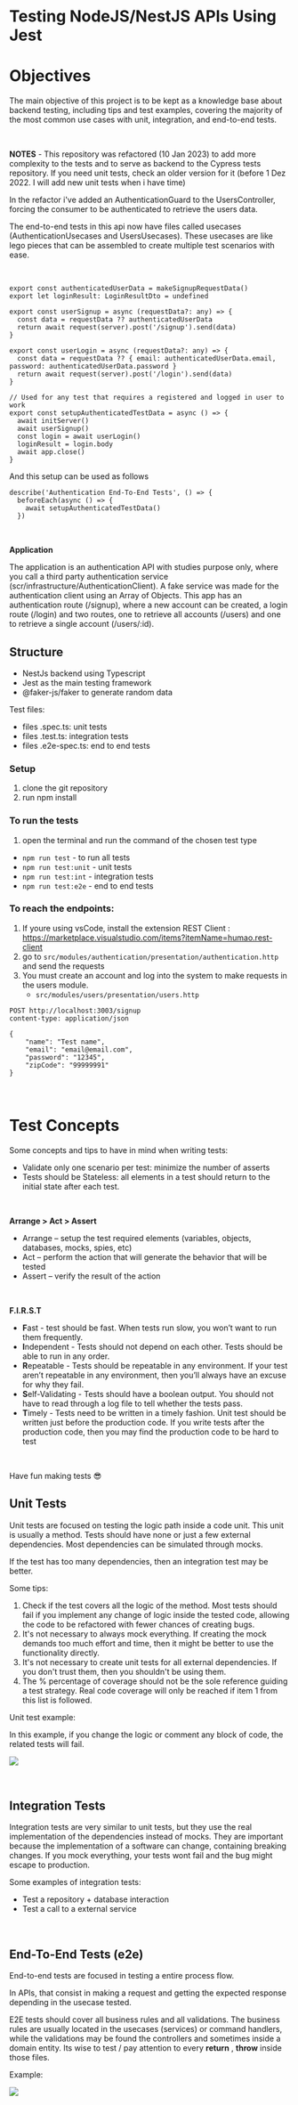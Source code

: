 # Testing NodeJS/NestJS APIs Using Jest

# Objectives

The main objective of this project is to be kept as a knowledge base about backend testing, including tips and test examples, covering the majority of the most common use cases with unit, integration, and end-to-end tests.

<br>

**NOTES** - This repository was refactored (10 Jan 2023) to add more complexity to the tests and to serve as backend to the Cypress tests repository. If you need unit tests, check an older version for it (before 1 Dez 2022. I will add new unit tests when i have time)

In the refactor i've added an AuthenticationGuard to the UsersController, forcing the consumer to be authenticated to retrieve the users data. 

The end-to-end tests in this api now have files called usecases (AuthenticationUsecases and UsersUsecases). These usecases are like lego pieces that can be assembled to create multiple test scenarios with ease.

<br>

```
export const authenticatedUserData = makeSignupRequestData()
export let loginResult: LoginResultDto = undefined

export const userSignup = async (requestData?: any) => {
  const data = requestData ?? authenticatedUserData
  return await request(server).post('/signup').send(data)
}

export const userLogin = async (requestData?: any) => {
  const data = requestData ?? { email: authenticatedUserData.email, password: authenticatedUserData.password }
  return await request(server).post('/login').send(data)
}

// Used for any test that requires a registered and logged in user to work
export const setupAuthenticatedTestData = async () => {
  await initServer()
  await userSignup()
  const login = await userLogin()
  loginResult = login.body
  await app.close()
}

```


And this setup can be used as follows


```
describe('Authentication End-To-End Tests', () => {
  beforeEach(async () => {
    await setupAuthenticatedTestData()
  })

```

</br>

**Application**

The application is an authentication API with studies purpose only, where you call a third party authentication service (scr/infrastructure/AuthenticationClient). A fake service was made for the authentication client using an Array of Objects. This app has an authentication route (/signup), where a new account can be created, a login route (/login) and two routes, one to retrieve all accounts (/users) and one to retrieve a single account (/users/:id). 


## Structure

- NestJs backend using Typescript
- Jest as the main testing framework
- @faker-js/faker to generate random data

Test files:

- files .spec.ts: unit tests
- files .test.ts: integration tests
- files .e2e-spec.ts: end to end tests

### Setup

1. clone the git repository
1. run npm install

### To run the tests

1. open the terminal and run the command of the chosen test type

- `npm run test` - to run all tests
- `npm run test:unit` - unit tests
- `npm run test:int`  - integration tests
- `npm run test:e2e`  - end to end tests


###  To reach the endpoints:

1. If youre using vsCode, install the extension REST Client : https://marketplace.visualstudio.com/items?itemName=humao.rest-client
1. go to ``src/modules/authentication/presentation/authentication.http`` and send the requests
1. You must create an account and log into the system to make requests in the users module.
    - ``src/modules/users/presentation/users.http`` 

```
POST http://localhost:3003/signup
content-type: application/json

{
    "name": "Test name",
    "email": "email@email.com",
    "password": "12345",    
    "zipCode": "99999991"    
}

```

</br>


# Test Concepts

Some concepts and tips to have in mind when writing tests:

- Validate only one scenario per test: minimize the number of asserts
- Tests should be Stateless: all elements in a test should return to the initial state after each test.

</br>

**Arrange > Act > Assert**
- Arrange – setup the test required elements (variables, objects, databases, mocks, spies, etc)
- Act – perform the action that will generate the behavior that will be tested
- Assert – verify the result of the action

</br>

**F.I.R.S.T**
- **F**ast - test should be fast. When tests run slow, you won’t want to run them frequently.
- **I**ndependent - Tests should not depend on each other. Tests should be able to run in any order.
- **R**epeatable - Tests should be repeatable in any environment. If your test aren’t repeatable in any environment, then you’ll always have an excuse for why they fail.
- **S**elf-Validating - Tests should have a boolean output. You should not have to read through a log file to tell whether the tests pass.
- **T**imely - Tests need to be written in a timely fashion. Unit test should be written just before the production code. If you write tests after the production code, then you may find the production code to be hard to test

</br>

Have fun making tests :sunglasses:

## Unit Tests

Unit tests are focused on testing the logic path inside a code unit. This unit is usually a method. Tests should have none or just a few external dependencies. Most dependencies can be simulated through mocks. 

If the test has too many dependencies, then an integration test may be better.

Some tips:

1. Check if the test covers all the logic of the method. Most tests should fail if you implement any change of logic inside the tested code, allowing the code to be refactored with fewer chances of creating bugs.
2. It's not necessary to always mock everything. If creating the mock demands too much effort and time, then it might be better to use the functionality directly.
3. It's not necessary to create unit tests for all external dependencies. If you don't trust them, then you shouldn't be using them.
4. The % percentage of coverage should not be the sole reference guiding a test strategy. Real code coverage will only be reached if item 1 from this list is followed.

Unit test example:

In this example, if you change the logic or comment any block of code, the related tests will fail.

![](docs/unit-test.jpg)

</br>

## Integration Tests

Integration tests are very similar to unit tests, but they use the real implementation of the dependencies instead of mocks. They are important because the implementation of a software can change, containing breaking changes. If you mock everything, your tests wont fail and the bug might escape to production.

Some examples of integration tests:

- Test a repository + database interaction
- Test a call to a external service


</br>

## End-To-End Tests (e2e)

End-to-end tests are focused in testing a entire process flow.

In APIs, that consist in making a request and getting the expected response depending in the usecase tested.

E2E tests should cover all business rules and all validations. The business rules are usually located in the usecases (services) or command handlers, while the validations may be found the controllers and sometimes inside a domain entity. Its wise to test / pay attention to every **return** , **throw** inside those files.

Example:

![](docs/e2e-business-rules.jpg)
